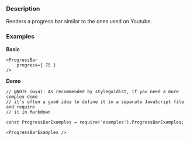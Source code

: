 ### Description
Renders a progress bar similar to the ones used on Youtube.
### Examples
**Basic**
```
<ProgressBar
    progress={ 75 }
/>
```
**Demo**
```
// @NOTE (wyu): As recommended by styleguidist, if you need a more complex demo
// it’s often a good idea to define it in a separate JavaScript file and require
// it in Markdown

const ProgressBarExamples = require('examples').ProgressBarExamples;

<ProgressBarExamples />
```
